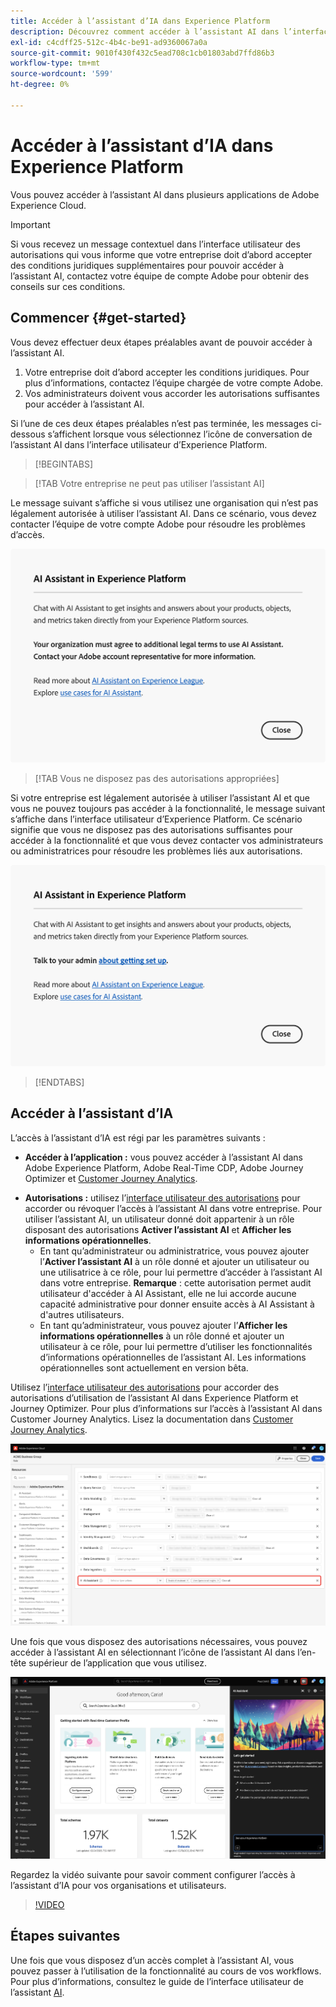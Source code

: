 ```yaml
---
title: Accéder à l’assistant d’IA dans Experience Platform
description: Découvrez comment accéder à l’assistant AI dans l’interface utilisateur d’Experience Cloud.
exl-id: c4cdff25-512c-4b4c-be91-ad9360067a0a
source-git-commit: 9010f430f432c5ead708c1cb01803abd7ffd86b3
workflow-type: tm+mt
source-wordcount: '599'
ht-degree: 0%

---
```


# Accéder à l’assistant d’IA dans Experience Platform

Vous pouvez accéder à l’assistant AI dans plusieurs applications de Adobe Experience Cloud.

>[!IMPORTANT]
>
>Si vous recevez un message contextuel dans l’interface utilisateur des autorisations qui vous informe que votre entreprise doit d’abord accepter des conditions juridiques supplémentaires pour pouvoir accéder à l’assistant AI, contactez votre équipe de compte Adobe pour obtenir des conseils sur ces conditions.

## Commencer {#get-started}

Vous devez effectuer deux étapes préalables avant de pouvoir accéder à l’assistant AI.

1. Votre entreprise doit d’abord accepter les conditions juridiques. Pour plus d’informations, contactez l’équipe chargée de votre compte Adobe.
2. Vos administrateurs doivent vous accorder les autorisations suffisantes pour accéder à l’assistant AI.

Si l’une de ces deux étapes préalables n’est pas terminée, les messages ci-dessous s’affichent lorsque vous sélectionnez l’icône de conversation de l’assistant AI dans l’interface utilisateur d’Experience Platform.

>[!BEGINTABS]

>[!TAB Votre entreprise ne peut pas utiliser l’assistant AI]

Le message suivant s’affiche si vous utilisez une organisation qui n’est pas légalement autorisée à utiliser l’assistant AI. Dans ce scénario, vous devez contacter l’équipe de votre compte Adobe pour résoudre les problèmes d’accès.

![Message contextuel qui s’affiche dans l’interface utilisateur d’Experience Platform si l’entreprise ne peut pas utiliser l’assistant AI.](./images/access/modal-one.png)

>[!TAB Vous ne disposez pas des autorisations appropriées]

Si votre entreprise est légalement autorisée à utiliser l’assistant AI et que vous ne pouvez toujours pas accéder à la fonctionnalité, le message suivant s’affiche dans l’interface utilisateur d’Experience Platform. Ce scénario signifie que vous ne disposez pas des autorisations suffisantes pour accéder à la fonctionnalité et que vous devez contacter vos administrateurs ou administratrices pour résoudre les problèmes liés aux autorisations.

![Message contextuel qui s’affiche sur l’interface utilisateur d’Experience Platform si vous ne disposez pas des autorisations nécessaires pour l’assistant AI.](./images/access/modal-two.png)

>[!ENDTABS]

## Accéder à l’assistant d’IA

L’accès à l’assistant d’IA est régi par les paramètres suivants :

* **Accéder à l’application :** vous pouvez accéder à l’assistant AI dans Adobe Experience Platform, Adobe Real-Time CDP, Adobe Journey Optimizer et [Customer Journey Analytics](https://experienceleague.adobe.com/fr/docs/analytics-platform/using/ai-assistant).
<!-- * **Contractual access:** Your company must agree to certain [!DNL GenAI]-related legal terms before your organization can use AI Assistant. Contact your organization's administrator or your Adobe Account Team if you are not able to access AI Assistant.  -->
* **Autorisations :** utilisez l’[interface utilisateur des autorisations](../access-control/abac/ui/permissions.md) pour accorder ou révoquer l’accès à l’assistant AI dans votre entreprise. Pour utiliser l’assistant AI, un utilisateur donné doit appartenir à un rôle disposant des autorisations **Activer l’assistant AI** et **Afficher les informations opérationnelles**.
   * En tant qu’administrateur ou administratrice, vous pouvez ajouter l’**Activer l’assistant AI** à un rôle donné et ajouter un utilisateur ou une utilisatrice à ce rôle, pour lui permettre d’accéder à l’assistant AI dans votre entreprise. **Remarque** : cette autorisation permet audit utilisateur d&#39;accéder à AI Assistant, elle ne lui accorde aucune capacité administrative pour donner ensuite accès à AI Assistant à d&#39;autres utilisateurs.
   * En tant qu’administrateur, vous pouvez ajouter l’**Afficher les informations opérationnelles** à un rôle donné et ajouter un utilisateur à ce rôle, pour lui permettre d’utiliser les fonctionnalités d’informations opérationnelles de l’assistant AI. Les informations opérationnelles sont actuellement en version bêta.

Utilisez l’[interface utilisateur des autorisations](../access-control/abac/ui/roles.md) pour accorder des autorisations d’utilisation de l’assistant AI dans Experience Platform et Journey Optimizer. Pour plus d’informations sur l’accès à l’assistant AI dans Customer Journey Analytics. Lisez la documentation dans [Customer Journey Analytics](https://experienceleague.adobe.com/fr/docs/analytics-platform/using/ai-assistant).

![Page de l’interface utilisateur des autorisations avec les autorisations Activer l’assistant AI et Afficher les informations opérationnelles incluses dans un rôle donné.](./images/access/access-permissions.png)

Une fois que vous disposez des autorisations nécessaires, vous pouvez accéder à l’assistant AI en sélectionnant l’icône de l’assistant AI dans l’en-tête supérieur de l’application que vous utilisez.

![Assistant AI avec première expérience utilisateur.](./images/access/access-home.png)

Regardez la vidéo suivante pour savoir comment configurer l’accès à l’assistant d’IA pour vos organisations et utilisateurs.

>[!VIDEO](https://video.tv.adobe.com/v/3475921/?captions=fre_fr&learn=on)

## Étapes suivantes

Une fois que vous disposez d’un accès complet à l’assistant AI, vous pouvez passer à l’utilisation de la fonctionnalité au cours de vos workflows. Pour plus d’informations, consultez le guide de l’interface utilisateur de l’assistant [AI](./ui-guide.md).
